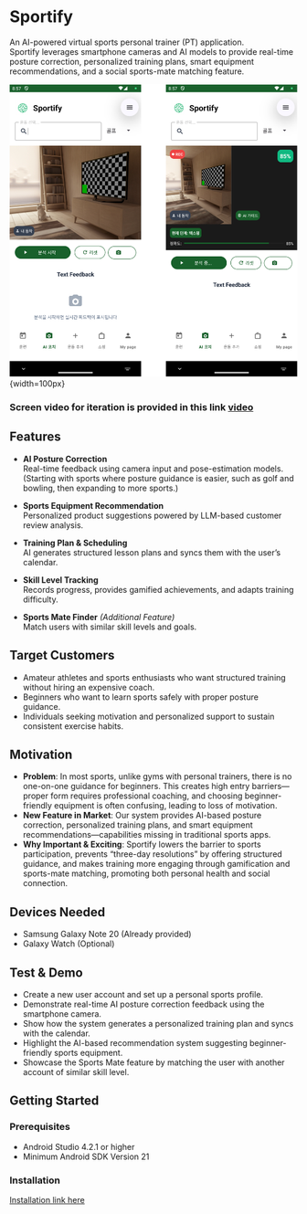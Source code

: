 # Sportify

An AI-powered virtual sports personal trainer (PT) application.  
Sportify leverages smartphone cameras and AI models to provide real-time posture correction, personalized training plans, smart equipment recommendations, and a social sports-mate matching feature.  

![Application Screenshot](./docs/images/workflow3-aipose.png){width=100px}

### Screen video for iteration is provided in this link [video](./docs/video/Screen_Recording_20251005_185549_Sportify.mp4)

## Features

- **AI Posture Correction**  
  Real-time feedback using camera input and pose-estimation models.  
  (Starting with sports where posture guidance is easier, such as golf and bowling, then expanding to more sports.)

- **Sports Equipment Recommendation**  
  Personalized product suggestions powered by LLM-based customer review analysis.

- **Training Plan & Scheduling**  
  AI generates structured lesson plans and syncs them with the user’s calendar.

- **Skill Level Tracking**  
  Records progress, provides gamified achievements, and adapts training difficulty.

- **Sports Mate Finder** *(Additional Feature)*  
  Match users with similar skill levels and goals.

## Target Customers

- Amateur athletes and sports enthusiasts who want structured training without hiring an expensive coach.  
- Beginners who want to learn sports safely with proper posture guidance.  
- Individuals seeking motivation and personalized support to sustain consistent exercise habits.  

## Motivation

- **Problem**: In most sports, unlike gyms with personal trainers, there is no one-on-one guidance for beginners. This creates high entry barriers—proper form requires professional coaching, and choosing beginner-friendly equipment is often confusing, leading to loss of motivation.  
- **New Feature in Market**: Our system provides AI-based posture correction, personalized training plans, and smart equipment recommendations—capabilities missing in traditional sports apps.  
- **Why Important & Exciting**: Sportify lowers the barrier to sports participation, prevents “three-day resolutions” by offering structured guidance, and makes training more engaging through gamification and sports-mate matching, promoting both personal health and social connection.  

## Devices Needed

- Samsung Galaxy Note 20 (Already provided)  
- Galaxy Watch (Optional)  

## Test & Demo

- Create a new user account and set up a personal sports profile.  
- Demonstrate real-time AI posture correction feedback using the smartphone camera.  
- Show how the system generates a personalized training plan and syncs with the calendar.  
- Highlight the AI-based recommendation system suggesting beginner-friendly sports equipment.  
- Showcase the Sports Mate feature by matching the user with another account of similar skill level.  

## Getting Started

### Prerequisites

- Android Studio 4.2.1 or higher  
- Minimum Android SDK Version 21  

### Installation

[Installation link here](./docs/installation.md)
